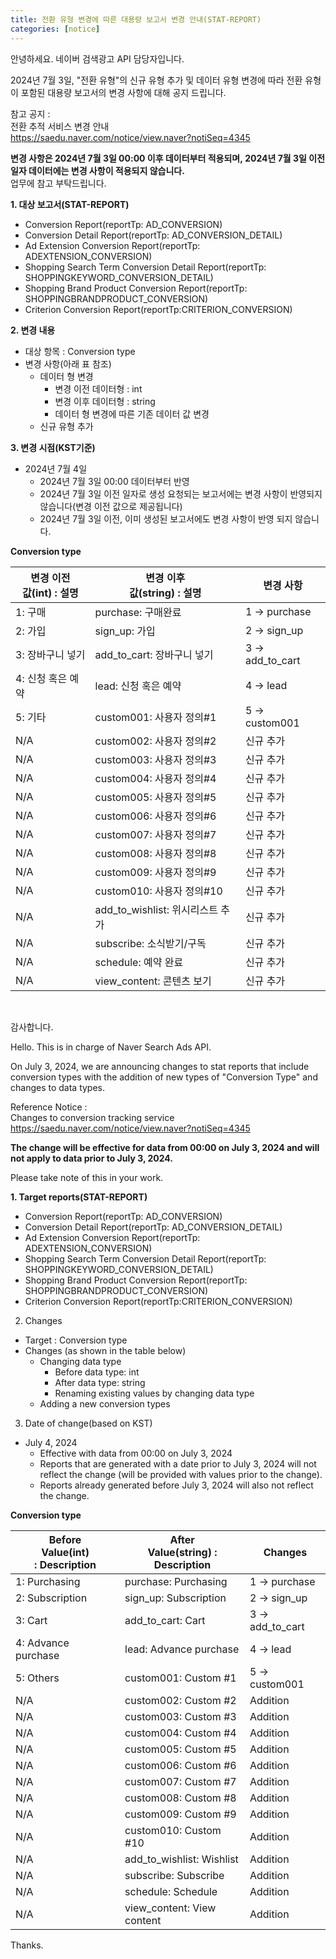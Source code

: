 ```yaml
---
title: 전환 유형 변경에 따른 대용량 보고서 변경 안내(STAT-REPORT)
categories: [notice]
---
```

안녕하세요. 네이버 검색광고 API 담당자입니다.

2024년 7월 3일, "전환 유형"의 신규 유형 추가 및 데이터 유형 변경에 따라 전환 유형이 포함된 대용량 보고서의 변경 사항에 대해 공지 드립니다. <br>

참고 공지 : <br>
전환 추적 서비스 변경 안내 <br>
https://saedu.naver.com/notice/view.naver?notiSeq=4345 <br>

**변경 사항은 2024년 7월 3일 00:00 이후 데이터부터 적용되며, 2024년 7월 3일 이전 일자 데이터에는 변경 사항이 적용되지 않습니다.** <br>
업무에 참고 부탁드립니다. <br>

**1. 대상 보고서(STAT-REPORT)** <br>
- Conversion Report(reportTp: AD_CONVERSION)
- Conversion Detail Report(reportTp: AD_CONVERSION_DETAIL)
- Ad Extension Conversion Report(reportTp: ADEXTENSION_CONVERSION)
- Shopping Search Term Conversion Detail Report(reportTp: SHOPPINGKEYWORD_CONVERSION_DETAIL)
- Shopping Brand Product Conversion Report(reportTp: SHOPPINGBRANDPRODUCT_CONVERSION)
- Criterion Conversion Report(reportTp:CRITERION_CONVERSION)

**2. 변경 내용** <br>
- 대상 항목 : Conversion type
- 변경 사항(아래 표 참조)
  - 데이터 형 변경
    - 변경 이전 데이터형 : int
    - 변경 이후 데이터형 : string
    - 데이터 형 변경에 따른 기존 데이터 값 변경
  - 신규 유형 추가

**3. 변경 시점(KST기준)** <br>
- 2024년 7월 4일
  - 2024년 7월 3일 00:00 데이터부터 반영
  - 2024년 7월 3일 이전 일자로 생성 요청되는 보고서에는 변경 사항이 반영되지 않습니다(변경 이전 값으로 제공됩니다)
  - 2024년 7월 3일 이전, 이미 생성된 보고서에도 변경 사항이 반영 되지 않습니다.

**Conversion type**

변경 이전 <br> 값(int) : 설명 | 변경 이후 <br> 값(string) : 설명 | 변경 사항
-- | -- | --
1: 구매	| purchase: 구매완료 | 1 → purchase
2: 가입 | sign_up: 가입	| 2 → sign_up
3: 장바구니 넣기 | add_to_cart: 장바구니 넣기 | 3 → add_to_cart
4: 신청 혹은 예약 | lead: 신청 혹은 예약 | 4 → lead
5: 기타 | custom001: 사용자 정의#1 | 5 → custom001
N/A | custom002: 사용자 정의#2 | 신규 추가
N/A | custom003: 사용자 정의#3 | 신규 추가
N/A | custom004: 사용자 정의#4 | 신규 추가
N/A | custom005: 사용자 정의#5 | 신규 추가
N/A | custom006: 사용자 정의#6 | 신규 추가
N/A | custom007: 사용자 정의#7 | 신규 추가
N/A | custom008: 사용자 정의#8 | 신규 추가
N/A | custom009: 사용자 정의#9 | 신규 추가
N/A | custom010: 사용자 정의#10 | 신규 추가
N/A | add_to_wishlist: 위시리스트 추가 | 신규 추가
N/A | subscribe: 소식받기/구독 | 신규 추가
N/A | schedule: 예약 완료 | 신규 추가
N/A | view_content: 콘텐츠 보기 | 신규 추가

<br>

감사합니다. <br>

Hello. This is in charge of Naver Search Ads API. <br>

On July 3, 2024, we are announcing changes to stat reports that include conversion types with the addition of new types of "Conversion Type" and changes to data types. <br>

Reference Notice : <br>
Changes to conversion tracking service <br>
https://saedu.naver.com/notice/view.naver?notiSeq=4345 <br>

**The change will be effective for data from 00:00 on July 3, 2024 and will not apply to data prior to July 3, 2024.** <br>

Please take note of this in your work. <br>

**1. Target reports(STAT-REPORT)** <br>
- Conversion Report(reportTp: AD_CONVERSION)
- Conversion Detail Report(reportTp: AD_CONVERSION_DETAIL)
- Ad Extension Conversion Report(reportTp: ADEXTENSION_CONVERSION)
- Shopping Search Term Conversion Detail Report(reportTp: SHOPPINGKEYWORD_CONVERSION_DETAIL)
- Shopping Brand Product Conversion Report(reportTp: SHOPPINGBRANDPRODUCT_CONVERSION)
- Criterion Conversion Report(reportTp:CRITERION_CONVERSION)

2. Changes <br>
- Target : Conversion type
- Changes (as shown in the table below)
  - Changing data type
    - Before data type: int
    - After data type: string
    - Renaming existing values by changing data type
  - Adding a new conversion types

3. Date of change(based on KST) <br>
- July 4, 2024
  - Effective with data from 00:00 on July 3, 2024
  - Reports that are generated with a date prior to July 3, 2024 will not reflect the change (will be provided with values prior to the change).
  - Reports already generated before July 3, 2024 will also not reflect the change. <br>

**Conversion type**

Before <br> Value(int) : Description | After <br> Value(string) : Description | Changes
-- | -- | --
1: Purchasing | purchase: Purchasing | 1 → purchase
2: Subscription | sign_up: Subscription | 2 → sign_up
3: Cart | add_to_cart: Cart | 3 → add_to_cart
4: Advance purchase | lead: Advance purchase | 4 → lead
5: Others | custom001: Custom #1 | 5 → custom001
N/A | custom002: Custom #2 | Addition
N/A | custom003: Custom #3 | Addition
N/A | custom004: Custom #4 | Addition
N/A | custom005: Custom #5 | Addition
N/A | custom006: Custom #6 | Addition
N/A | custom007: Custom #7 | Addition
N/A | custom008: Custom #8 | Addition
N/A | custom009: Custom #9 | Addition
N/A | custom010: Custom #10 | Addition
N/A | add_to_wishlist: Wishlist | Addition
N/A | subscribe: Subscribe | Addition
N/A | schedule: Schedule | Addition
N/A | view_content: View content | Addition

Thanks.
